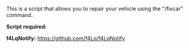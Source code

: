 This is a script that allows you to repair your vehicle using the "/fixcar" command.

<b>Script required:</b>

<b>f4LqNotify:</b> https://github.com/f4Lq/f4LqNotify
